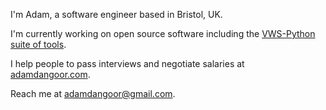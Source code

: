 I'm Adam, a software engineer based in Bristol, UK.

I'm currently working on open source software including the [VWS-Python suite of tools](https://github.com/VWS-Python/).

I help people to pass interviews and negotiate salaries at [adamdangoor.com](https://adamdangoor.com).

Reach me at [adamdangoor@gmail.com](mailto:adamdangoor@gmail.com).

<!--
**adamtheturtle/adamtheturtle** is a ✨ _special_ ✨ repository because its `README.md` (this file) appears on your GitHub profile.

Here are some ideas to get you started:

- 🔭 I’m currently working on ...
- 🌱 I’m currently learning ...
- 👯 I’m looking to collaborate on ...
- 🤔 I’m looking for help with ...
- 💬 Ask me about ...
- 📫 How to reach me: ...
- 😄 Pronouns: ...
- ⚡ Fun fact: ...
-->
